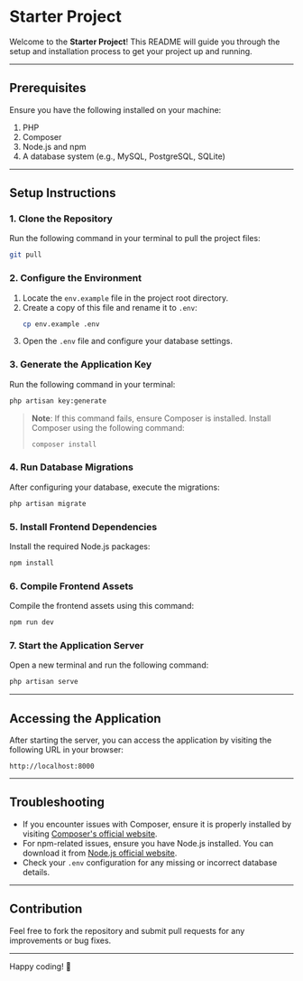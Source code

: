 # Starter Project

Welcome to the **Starter Project**! This README will guide you through the setup and installation process to get your project up and running.

---

## Prerequisites
Ensure you have the following installed on your machine:
1. PHP
2. Composer
3. Node.js and npm
4. A database system (e.g., MySQL, PostgreSQL, SQLite)

---

## Setup Instructions

### 1. Clone the Repository
Run the following command in your terminal to pull the project files:
```bash
git pull
```

### 2. Configure the Environment
1. Locate the `env.example` file in the project root directory.
2. Create a copy of this file and rename it to `.env`:
   ```bash
   cp env.example .env
   ```
3. Open the `.env` file and configure your database settings.

### 3. Generate the Application Key
Run the following command in your terminal:
```bash
php artisan key:generate
```

> **Note**: If this command fails, ensure Composer is installed. Install Composer using the following command:
> ```bash
> composer install
> ```

### 4. Run Database Migrations
After configuring your database, execute the migrations:
```bash
php artisan migrate
```

### 5. Install Frontend Dependencies
Install the required Node.js packages:
```bash
npm install
```

### 6. Compile Frontend Assets
Compile the frontend assets using this command:
```bash
npm run dev
```

### 7. Start the Application Server
Open a new terminal and run the following command:
```bash
php artisan serve
```

---

## Accessing the Application
After starting the server, you can access the application by visiting the following URL in your browser:
```
http://localhost:8000
```

---

## Troubleshooting
- If you encounter issues with Composer, ensure it is properly installed by visiting [Composer's official website](https://getcomposer.org/).
- For npm-related issues, ensure you have Node.js installed. You can download it from [Node.js official website](https://nodejs.org/).
- Check your `.env` configuration for any missing or incorrect database details.

---

## Contribution
Feel free to fork the repository and submit pull requests for any improvements or bug fixes.

---

Happy coding! 🚀

